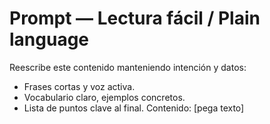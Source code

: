 # Prompt — Lectura fácil / Plain language
Reescribe este contenido manteniendo intención y datos:
- Frases cortas y voz activa.
- Vocabulario claro, ejemplos concretos.
- Lista de puntos clave al final.
Contenido:
[pega texto]